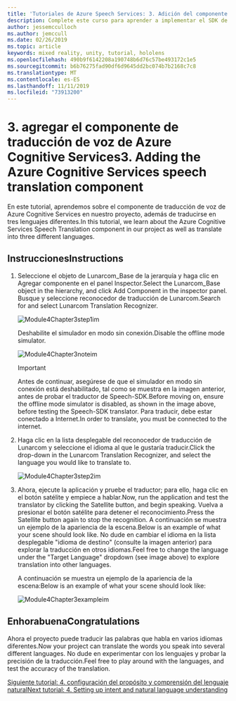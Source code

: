 ```yaml
---
title: 'Tutoriales de Azure Speech Services: 3. Adición del componente de traducción de voz de Azure Cognitive Services'
description: Complete este curso para aprender a implementar el SDK de voz de Azure en una aplicación de realidad mixta.
author: jessemcculloch
ms.author: jemccull
ms.date: 02/26/2019
ms.topic: article
keywords: mixed reality, unity, tutorial, hololens
ms.openlocfilehash: 490b9f6142208a190748b6d76c57be493172c1e5
ms.sourcegitcommit: b6b76275fad90df6d9645dd2bc074b7b2168c7c8
ms.translationtype: MT
ms.contentlocale: es-ES
ms.lasthandoff: 11/11/2019
ms.locfileid: "73913200"
---
```

# <a name="3-adding-the-azure-cognitive-services-speech-translation-component"></a><span data-ttu-id="0f8b3-105">3. agregar el componente de traducción de voz de Azure Cognitive Services</span><span class="sxs-lookup"><span data-stu-id="0f8b3-105">3. Adding the Azure Cognitive Services speech translation component</span></span>

<span data-ttu-id="0f8b3-106">En este tutorial, aprendemos sobre el componente de traducción de voz de Azure Cognitive Services en nuestro proyecto, además de traducirse en tres lenguajes diferentes.</span><span class="sxs-lookup"><span data-stu-id="0f8b3-106">In this tutorial, we learn about the Azure Cognitive Services Speech Translation component in our project as well as translate into three different languages.</span></span>

## <a name="instructions"></a><span data-ttu-id="0f8b3-107">Instrucciones</span><span class="sxs-lookup"><span data-stu-id="0f8b3-107">Instructions</span></span>

1. <span data-ttu-id="0f8b3-108">Seleccione el objeto de Lunarcom_Base de la jerarquía y haga clic en Agregar componente en el panel Inspector.</span><span class="sxs-lookup"><span data-stu-id="0f8b3-108">Select the Lunarcom_Base object in the hierarchy, and click Add Component in the inspector panel.</span></span> <span data-ttu-id="0f8b3-109">Busque y seleccione reconocedor de traducción de Lunarcom.</span><span class="sxs-lookup"><span data-stu-id="0f8b3-109">Search for and select Lunarcom Translation Recognizer.</span></span>

    ![Module4Chapter3step1im](images/module4chapter3step1im.PNG)

    <span data-ttu-id="0f8b3-111">Deshabilite el simulador en modo sin conexión.</span><span class="sxs-lookup"><span data-stu-id="0f8b3-111">Disable the offline mode simulator.</span></span>

    ![Module4Chapter3noteim](images/module4chapter3noteim.PNG)

    >[!IMPORTANT]
    ><span data-ttu-id="0f8b3-113">Antes de continuar, asegúrese de que el simulador en modo sin conexión está deshabilitado, tal como se muestra en la imagen anterior, antes de probar el traductor de Speech-SDK.</span><span class="sxs-lookup"><span data-stu-id="0f8b3-113">Before moving on, ensure the offline mode simulator is disabled, as shown in the image above, before testing the Speech-SDK translator.</span></span> <span data-ttu-id="0f8b3-114">Para traducir, debe estar conectado a Internet.</span><span class="sxs-lookup"><span data-stu-id="0f8b3-114">In order to translate, you must be connected to the internet.</span></span>

2. <span data-ttu-id="0f8b3-115">Haga clic en la lista desplegable del reconocedor de traducción de Lunarcom y seleccione el idioma al que le gustaría traducir.</span><span class="sxs-lookup"><span data-stu-id="0f8b3-115">Click the drop-down in the Lunarcom Translation Recognizer, and select the language you would like to translate to.</span></span>

    ![Module4Chapter3step2im](images/module4chapter3step2im.PNG)

3. <span data-ttu-id="0f8b3-117">Ahora, ejecute la aplicación y pruebe el traductor; para ello, haga clic en el botón satélite y empiece a hablar.</span><span class="sxs-lookup"><span data-stu-id="0f8b3-117">Now, run the application and test the translator by clicking the Satellite button, and begin speaking.</span></span> <span data-ttu-id="0f8b3-118">Vuelva a presionar el botón satélite para detener el reconocimiento.</span><span class="sxs-lookup"><span data-stu-id="0f8b3-118">Press the Satellite button again to stop the recognition.</span></span> <span data-ttu-id="0f8b3-119">A continuación se muestra un ejemplo de la apariencia de la escena.</span><span class="sxs-lookup"><span data-stu-id="0f8b3-119">Below is an example of what your scene should look like.</span></span> <span data-ttu-id="0f8b3-120">No dude en cambiar el idioma en la lista desplegable "idioma de destino" (consulte la imagen anterior) para explorar la traducción en otros idiomas.</span><span class="sxs-lookup"><span data-stu-id="0f8b3-120">Feel free to change the language under the "Target Language" dropdown (see image above) to explore translation into other languages.</span></span>

    <span data-ttu-id="0f8b3-121">A continuación se muestra un ejemplo de la apariencia de la escena:</span><span class="sxs-lookup"><span data-stu-id="0f8b3-121">Below is an example of what your scene should look like:</span></span>

    ![Module4Chapter3exampleim](images/module4chapter3exampleim.PNG)

## <a name="congratulations"></a><span data-ttu-id="0f8b3-123">Enhorabuena</span><span class="sxs-lookup"><span data-stu-id="0f8b3-123">Congratulations</span></span>

<span data-ttu-id="0f8b3-124">Ahora el proyecto puede traducir las palabras que habla en varios idiomas diferentes.</span><span class="sxs-lookup"><span data-stu-id="0f8b3-124">Now your project can translate the words you speak into several different languages.</span></span> <span data-ttu-id="0f8b3-125">No dude en experimentar con los lenguajes y probar la precisión de la traducción.</span><span class="sxs-lookup"><span data-stu-id="0f8b3-125">Feel free to play around with the languages, and test the accuracy of the translation.</span></span>

[<span data-ttu-id="0f8b3-126">Siguiente tutorial: 4. configuración del propósito y comprensión del lenguaje natural</span><span class="sxs-lookup"><span data-stu-id="0f8b3-126">Next tutorial: 4. Setting up intent and natural language understanding</span></span>](mrlearning-speechSDK-ch4.md)
